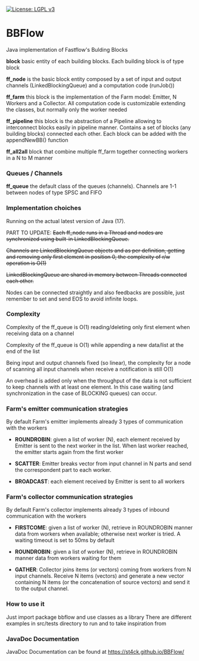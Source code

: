 [![License: LGPL v3](https://img.shields.io/badge/License-LGPL%20v3-blue.svg)](https://github.com/st4ck/BBFlow/blob/master/LICENSE)

# BBFlow
Java implementation of Fastflow's Bulding Blocks

**block** basic entity of each building blocks. Each building block is of type block<T>

**ff_node** is the basic block entity composed by a set of input and output channels (LinkedBlockingQueue<T>) and a computation code (runJob())
  
**ff_farm** this block is the implementation of the Farm model: Emitter, N Workers and a Collector. All computation code is customizable extending the classes, but normally only the worker needed

**ff_pipeline** this block is the abstraction of a Pipeline allowing to interconnect blocks easily in pipeline manner. Contains a set of blocks<T> (any building blocks) connected each other. Each block can be added with the appendNewBB() function

**ff_all2all** block that combine multiple ff_farm together connecting workers in a N to M manner

### Queues / Channels
**ff_queue** the default class of the queues (channels). Channels are 1-1 between nodes of type SPSC and FIFO
  

### Implementation choiches
Running on the actual latest version of Java (17).

PART TO UPDATE: ~~Each ff_node runs in a Thread and nodes are synchronized using built-in LinkedBlockingQueue.~~

~~Channels are LinkedBlockingQueue objects and as per definition, getting and removing only first element in position 0, the complexity of r/w operation is O(1)~~

~~LinkedBlockingQueue are shared in memory between Threads connected each other.~~

Nodes can be connected straightly and also feedbacks are possible, just remember to set and send EOS to avoid infinite loops.
  

### Complexity
Complexity of the ff_queue is O(1) reading/deleting only first element when receiving data on a channel
  
Complexity of the ff_queue is O(1) while appending a new data/list at the end of the list
  
Being input and output channels fixed (so linear), the complexity for a node of scanning all input channels when receive a notification is still O(1)
  
An overhead is added only when the throughput of the data is not sufficient to keep channels with at least one element. In this case waiting (and synchronization in the case of BLOCKING queues) can occur.

### Farm's emitter communication strategies
By default Farm's emitter implements already 3 types of communication with the workers
  
- **ROUNDROBIN**: given a list of worker (N), each element received by Emitter is sent to the next worker in the list. When last worker reached, the emitter starts again from the first worker
  
- **SCATTER**: Emitter breaks vector from input channel in N parts and send the correspondent part to each worker.
  
- **BROADCAST**: each element received by Emitter is sent to all workers

### Farm's collector communication strategies
By default Farm's collector implements already 3 types of inbound communication with the workers

- **FIRSTCOME**: given a list of worker (N), retrieve in ROUNDROBIN manner data from workers when available; otherwise next worker is tried. A waiting timeout is set to 50ms by default

- **ROUNDROBIN**: given a list of worker (N), retrieve in ROUNDROBIN manner data from workers waiting for them

- **GATHER**: Collector joins items (or vectors) coming from workers from N input channels. Receive N items (vectors) and generate a new vector containing N items (or the concatenation of source vectors)  and send it to the output channel.
  
### How to use it
Just import package bbflow and use classes as a library
There are different examples in src/tests directory to run and to take inspiration from

### JavaDoc Documentation
JavaDoc Documentation can be found at https://st4ck.github.io/BBFlow/
